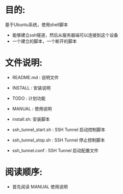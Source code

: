 目的: 
===
基于Ubuntu系统，使用shell脚本
- 能够建立ssh隧道，然后从服务器端可以连接到这个设备 
- 一个建立的脚本，一个断开的脚本 


文件说明: 
===
- README.md : 说明文件 
- INSTALL   : 安装说明 
- TODO      : 计划功能 
- MANUAL    : 使用说明 
- install.sh: 安装脚本 

- ssh_tunnel_start.sh : SSH Tunnel 启动控制脚本 
- ssh_tunnel_stop.sh  : SSH Tunnel 停止控制脚本 
- ssh_tunnel.conf     : SSH Tunnel 启动配置文件 

阅读顺序: 
===
- 首先阅读 MANUAL 使用说明 
